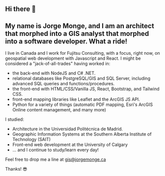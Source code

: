 ## Hi there 👋

## My name is Jorge Monge, and I am an architect that morphed into a GIS analyst that morphed into a software developer. What a ride!

I live in Canada and I work for Fujitsu Consulting, with a focus, right now, on geospatial web development with Javascript and React. I might be considered a "jack-of-all-trades" having worked in:
  - the back-end with NodeJS and C# .NET.
  - relational databases like PostgreSQL/GIS and SQL Server, including advanced SQL queries and functions/procedures.
  - the front-end with HTML/CSS/Vanilla JS, React, Bootstrap, and Tailwind CSS.
  - front-end mapping libraries like Leaflet and the ArcGIS JS API.
  - Python for a variety of things (automatic PDF mapping, Esri's ArcGIS Online content management, and many more)
 
 I studied:
  - Architecture in the Universidad Politécnica de Madrid.
  - Geographic Information Systems at the Southern Alberta Institute of Technology (SAIT)
  - Front-end web development at the University of Calgary
  - ... and I continue to study/learn every day!

Feel free to drop me a line at gis@jorgemonge.ca

Thanks! 😎

<!--
**Jorge-Monge/Jorge-Monge** is a ✨ _special_ ✨ repository because its `README.md` (this file) appears on your GitHub profile.

Here are some ideas to get you started:

- 🔭 I’m currently working on ...
- 🌱 I’m currently learning ...
- 👯 I’m looking to collaborate on ...
- 🤔 I’m looking for help with ...
- 💬 Ask me about ...
- 📫 How to reach me: ...
- 😄 Pronouns: ...
- ⚡ Fun fact: ...
-->
